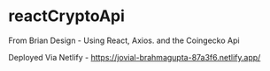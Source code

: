 # reactCryptoApi
From Brian Design - Using React, Axios. and the Coingecko Api


Deployed Via Netlify - https://jovial-brahmagupta-87a3f6.netlify.app/


